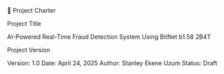 📄 Project Charter

Project Title

AI-Powered Real-Time Fraud Detection System Using BitNet b1.58 2B4T

Project Version

Version: 1.0
Date: April 24, 2025
Author: Stanley Ekene Uzum
Status: Draft
